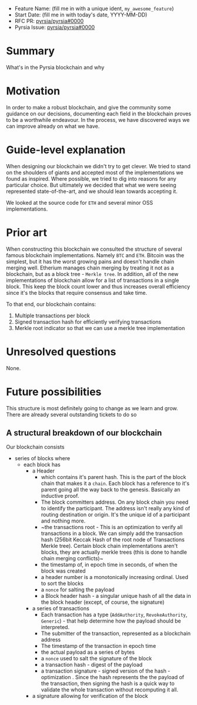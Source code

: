 - Feature Name: (fill me in with a unique ident, `my_awesome_feature`)
- Start Date: (fill me in with today's date, YYYY-MM-DD)
- RFC PR: [pyrsia/pyrsia#0000](https://github.com/pyrsia/pyrsia/pull/0000)
- Pyrsia Issue: [pyrsia/pyrsia#0000](https://github.com/pyrsia/pyrsia/issues/0000)

# Summary

What's in the Pyrsia blockchain and why

# Motivation

In order to make a robust blockchain, and give the community some guidance on our decisions, documenting each field
in the blockchain proves to be a worthwhile endeavour. In the process, we have discovered ways we can improve already on
what we have.

# Guide-level explanation

When designing our blockchain we didn't try to get clever. We tried to stand on the shoulders of giants and accepted most of the implementations
we found as inspired. Where possible, we tried to dig into reasons for any particular choice. But ultimately we decided that what we were seeing represented
state-of-the-art, and we should lean towards accepting it.

We looked at the source code for `ETH` and several minor OSS implementations.

# Prior art

When constructing this blockchain we consulted the structure of several famous blockchain implementations. Namely
`BTC` and `ETH`. Bitcoin was the simplest, but it has the worst growing pains and doesn't handle chain merging well.
Etherium manages chain merging by treating it not as a blockchain, but as a block tree - `Merkle tree`. In addition, all of the
new implementations of blockchain allow for a list of transactions in a single block. This keep the block count lower and thus
increases overall efficiency since it's the blocks that require consensus and take time.

To that end, our blockchain contains:
1. Multiple transactions per block
2. Signed transaction hash for efficiently verifying transactions
3. Merkle root indicator so that we can use a merkle tree implementation

# Unresolved questions

None.

# Future possibilities

This structure is most definitely going to change as we learn and grow. There are already several outstanding tickets to do so

## A structural breakdown of our blockchain ##

Our blockchain consists

* series of blocks where
    * each block has
        * a Header
            * which contains it's parent hash. This is the part of the block chain that makes it a `chain`. Each block has a reference to it's parent going all the way back to the genesis. Basically an inductive proof.
            * The block committers address. On any block chain you need to identify the participant. The address isn't really any kind of routing destination or origin. It's the unique id of a participant and nothing more.
            * ~the transactions root - This is an optimization to verify all transactions in a block. We can simply add the transaction hash (256bit Keccak Hash of the root node of Transactions Merkle tree). Certain block chain implementations aren't blocks, they are actually merkle trees (this is done to handle chain merging conflicts)~
            * the timestamp of, in epoch time in seconds, of when the block was created
            * a header number is a monotonically increasing ordinal. Used to sort the blocks
            * a `nonce` for salting the payload
            * a Block header hash - a singular unique hash of all the data in the block header (except, of course, the signature)
        * a series of transactions
            * Each transaction has a type (`AddAuthority`, `RevokeAuthority`, `Generic`) - that help determine how the payload should be interpreted.
            * The submitter of the transaction, represented as a blockchain address
            * The timestamp of the transaction in epoch time
            * the actual payload as a series of bytes
            * a `nonce` used to salt the signature of the block
            * a transaction hash - digest of the payload
            * a transaction signature - signed version of the hash - optimization . Since the hash represents the the payload of the transaction, then signing the hash is a quick way to validate the whole transaction without recomputing it all.
        * a signature allowing for verification of the block
